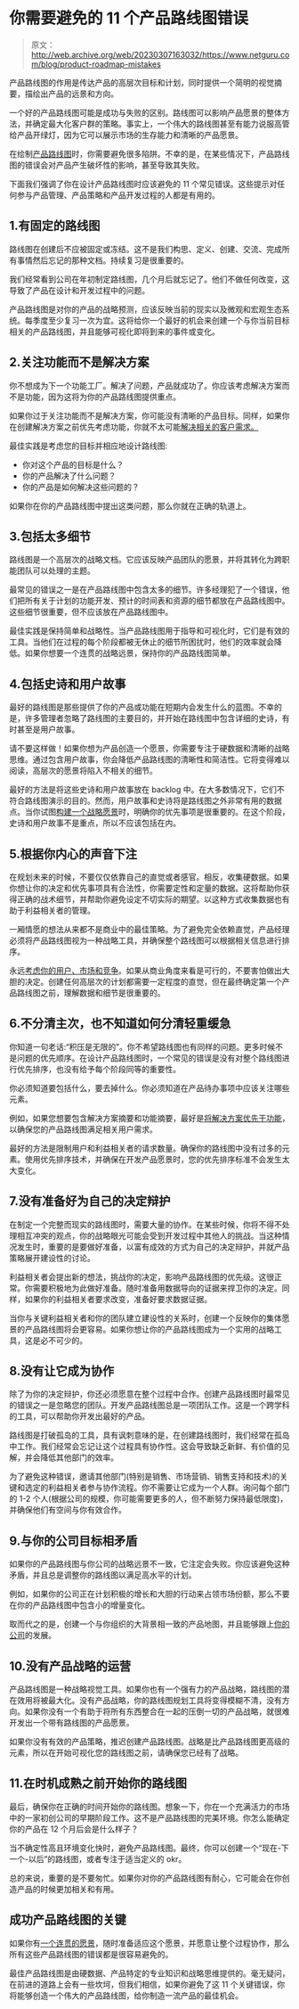 # 你需要避免的 11 个产品路线图错误

> 原文：<http://web.archive.org/web/20230307163032/https://www.netguru.com/blog/product-roadmap-mistakes>

 产品路线图的作用是传达产品的高层次目标和计划，同时提供一个简明的视觉摘要，描绘出产品的远景和方向。

一个好的产品路线图可能是成功与失败的区别。路线图可以影响产品愿景的整体方法，并确定最大化客户群的策略。事实上，一个伟大的路线图甚至有能力说服高管给产品开绿灯，因为它可以展示市场的生存能力和清晰的产品愿景。

在绘制[产品路线图](http://web.archive.org/web/20220926191442/https://www.netguru.com/blog/a-guide-to-product-roadmaps)时，你需要避免很多陷阱。不幸的是，在某些情况下，产品路线图的错误会对产品产生破坏性的影响，甚至导致其失败。

下面我们强调了你在设计产品路线图时应该避免的 11 个常见错误。这些提示对任何参与产品管理、产品策略和产品开发过程的人都是有用的。

## 1.有固定的路线图

路线图在创建后不应被固定或冻结。这不是我们构思、定义、创建、交流、完成所有事情然后忘记的那种文档。持续复习是很重要的。

我们经常看到公司在年初制定路线图，几个月后就忘记了。他们不做任何改变，这导致了产品在设计和开发过程中的问题。

产品路线图是对你的产品的战略预测，应该反映当前的现实以及微观和宏观生态系统。每季度至少复习一次为宜。这将给你一个最好的机会来创建一个与你当前目标相关的产品路线图，并且能够可视化即将到来的事件或变化。

## 2.关注功能而不是解决方案

你不想成为下一个功能工厂。解决了问题，产品就成功了。你应该考虑解决方案而不是功能，因为这将为你的产品路线图提供重点。

如果你过于关注功能而不是解决方案，你可能没有清晰的产品目标。同样，如果你在创建解决方案之前优先考虑功能，你就不太可能[解决相关的客户需求。](/web/20220926191442/https://www.netguru.com/blog/job-to-be-done-canvas)

最佳实践是考虑您的目标并相应地设计路线图:

*   你对这个产品的目标是什么？
*   你的产品解决了什么问题？
*   你的产品是如何解决这些问题的？

如果你在你的产品路线图中提出这类问题，那么你就在正确的轨道上。

## 3.包括太多细节

路线图是一个高层次的战略文档。它应该反映产品团队的愿景，并将其转化为跨职能团队可以处理的主题。

最常见的错误之一是在产品路线图中包含太多的细节。许多经理犯了一个错误，他们把所有关于计划的功能开发、预计的时间表和资源的细节都放在产品路线图中。这些细节很重要，但不应该放在产品路线图中。

最佳实践是保持简单和战略性。当产品路线图用于指导和可视化时，它们是有效的工具。当他们在过程的每个阶段都被无休止的细节所困扰时，他们的效率就会降低。如果你想要一个连贯的战略远景，保持你的产品路线图简单。

## 4.包括史诗和用户故事

最好的路线图是那些提供了你的产品或功能在短期内会发生什么的蓝图。不幸的是，许多管理者忽略了路线图的主要目的，并开始在路线图中包含详细的史诗，有时甚至是用户故事。

请不要这样做！如果你想为产品创造一个愿景，你需要专注于硬数据和清晰的战略思维。通过包含用户故事，你会降低产品路线图的清晰性和简洁性。它将变得难以阅读，高层次的愿景将陷入不相关的细节。

最好的方法是将这些史诗和用户故事放在 backlog 中。在大多数情况下，它们不符合路线图演示的目的。然而，用户故事和史诗将是路线图之外非常有用的数据点。当你试图[构建一个战略愿景](/web/20220926191442/https://www.netguru.com/blog/steps-in-building-digital-product-from-scratch)时，明确你的优先事项是很重要的。在这个阶段，史诗和用户故事不是重点，所以不应该包括在内。

## 5.根据你内心的声音下注

在规划未来的时候，不要仅仅依靠自己的直觉或者感官。相反，收集硬数据。如果你想让你的决定和优先事项具有合法性，你需要定性和定量的数据。这将帮助你获得正确的战术细节，并帮助你避免设定不切实际的期望。以这种方式收集数据也有助于利益相关者的管理。

一厢情愿的想法从来都不是商业中的最佳策略。为了避免完全依赖直觉，产品经理必须将产品路线图视为一种战略工具，并确保整个路线图可以根据相关信息进行排序。

永远[考虑你的用户、市场和竞争](/web/20220926191442/https://www.netguru.com/blog/build-products-that-sell)。如果从商业角度来看是可行的，不要害怕做出大胆的决定。创建任何高层次的计划都需要一定程度的直觉，但在最终确定第一个产品路线图之前，理解数据和细节是很重要的。

## 6.不分清主次，也不知道如何分清轻重缓急

你知道一句老话:“积压是无限的”。你不希望路线图也有同样的问题。更多时候不是问题的优先顺序。在设计产品路线图时，一个常见的错误是没有对整个路线图进行优先排序，也没有给予每个阶段同等的重要性。

你必须知道要包括什么，要去掉什么。你必须知道在产品待办事项中应该关注哪些元素。

例如，如果您想要包含解决方案摘要和功能摘要，最好是[将解决方案优先于功能](/web/20220926191442/https://www.netguru.com/blog/tracking-priorities-the-moscow-matrix-canvas)，以确保您的产品路线图满足相关用户需求。

最好的方法是限制用户和利益相关者的请求数量。确保你的路线图中没有过多的元素。使用优先排序技术，并确保在开发产品愿景时，您的优先排序标准不会发生太大变化。

## 7.没有准备好为自己的决定辩护

在制定一个完整而现实的路线图时，需要大量的协作。在某些时候，你将不得不处理相互冲突的观点，你的战略眼光可能会受到开发过程中其他人的挑战。当这种情况发生时，重要的是要做好准备，以富有成效的方式为自己的决定辩护，并就产品策略展开建设性的讨论。

利益相关者会提出新的想法，挑战你的决定，影响产品路线图的优先级。这很正常。你需要积极地为此做好准备。随时准备用数据导向的证据来捍卫你的决定。同样，如果你的利益相关者要求改变，准备好要求数据证据。

当你与关键利益相关者和你的团队建立建设性的关系时，创建一个反映你的集体愿景的产品路线图将会更容易。如果你想让你的产品路线图成为一个实用的战略工具，这是必不可少的。

## 8.没有让它成为协作

除了为你的决定辩护，你还必须愿意在整个过程中合作。创建产品路线图时最常见的错误之一是忽略您的团队。开发产品路线图总是一项团队工作。这是一个跨学科的工具，可以帮助你开发出最好的产品。

路线图是打破孤岛的工具，具有讽刺意味的是，在创建路线图时，我们经常在孤岛中工作。我们经常会忘记让这个过程具有协作性。这会导致缺乏新鲜、有价值的见解，并会降低其他部门的效率。

为了避免这种错误，邀请其他部门(特别是销售、市场营销、销售支持和技术)的关键和选定的利益相关者参与协作流程。你不需要让它成为一个人群。询问每个部门的 1-2 个人(根据公司的规模，你可能需要更多的人，但不断努力保持最低限度)，并确保他们有空间与你有效合作。

## 9.与你的公司目标相矛盾

如果你的产品路线图与你公司的战略远景不一致，它注定会失败。你应该避免这种矛盾，并且总是调整你的路线图以满足高水平的计划。

例如，如果你的公司正在计划积极的增长和大胆的行动来占领市场份额，那么不要在你的产品路线图中包含小的增量变化。

取而代之的是，创建一个与你组织的大背景相一致的产品地图，并且能够跟上[你的公司](/web/20220926191442/https://www.netguru.com/blog/successful-product-management)的发展。

## 10.没有产品战略的运营

产品路线图是一种战略视觉工具。如果你也有一个强有力的产品战略，路线图的潜在效用将被最大化。没有产品战略，你的路线图规划工具将变得模糊不清，没有方向。如果你没有一个有助于将所有东西整合在一起的压倒一切的产品战略，就很难开发出一个带有路线图的产品愿景。

如果你没有有效的产品策略，推迟创建产品路线图。战略是比产品路线图更高级的元素，所以在开始可视化您的路线图之前，请确保您已经有了战略。

## 11.在时机成熟之前开始你的路线图

最后，确保你在正确的时间开始你的路线图。想象一下，你在一个充满活力的市场中的一家初创公司的早期阶段工作。这不是产品路线图的完美环境。你怎么能确定你的产品在 12 个月后会是什么样子？

当不确定性高且环境变化快时，避免产品路线图。最终，你可以创建一个“现在-下一个-以后”的路线图，或者专注于适当定义的 okr。

总的来说，重要的是不要匆忙。如果你对你的产品路线图有耐心，它可能会在你创造产品的时候更加相关和有用。

## 成功产品路线图的关键

如果你有[一个连贯的愿景](/web/20220926191442/https://www.netguru.com/blog/top-product-management-trends)，随时准备适应这个愿景，并愿意让整个过程协作，那么所有这些产品路线图的错误都是很容易避免的。

最佳产品路线图是由硬数据、产品特定的专业知识和战略思维提供的。毫无疑问，在前进的道路上会有一些坎坷，但我们相信，如果你避免了这 11 个关键错误，你将能够创造一个伟大的产品路线图，给你制造一流产品的最佳机会。